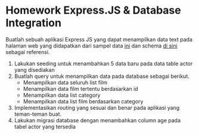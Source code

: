 # Homework Express.JS & Database Integration
Buatlah sebuah aplikasi Express JS yang dapat menampilkan data text pada halaman web 
yang didapatkan dari sampel data [ini](https://github.com/fathy17/rakamin-expressjs/blob/master/dvdrental.tar) dan schema [di sini](https://github.com/fathy17/rakamin-expressjs/blob/master/printable-postgresql-sample-database-diagram.pdf) sebagai referensi.

1. Lakukan seeding untuk menambahkan 5 data baru pada data table actor yang disediakan
2. Buatlah query untuk menampilkan data pada database sebagai berikut.
    - Menampilkan data seluruh list film
    - Menampilkan data film tertentu berdasarkan id
    - Menampilkan data list category
    - Menampilkan data list film berdasarkan category
3. Implementasikan routing yang sesuai dan benar pada aplikasi yang teman-teman buat.
4. Lakukan migrasi database dengan menambahkan column age pada tabel actor yang 
tersedia
